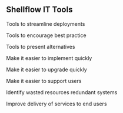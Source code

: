 ## Shellflow IT Tools

Tools to streamline deployments

Tools to encourage best practice 

Tools to present alternatives 

Make it easier to implement quickly

Make it easier to upgrade quickly

Make it easier to support users

Identify wasted resources redundant systems

Improve delivery of services to end users

